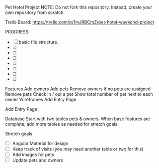 Pet Hotel Project
NOTE: Do not fork this repository. Instead, create your own repository from scratch.

Trello Board: https://trello.com/b/1mJRBCmZ/pet-hotel-weekend-project

PROGRESS:
- [ ] basic file structure.
- [ ] 
- [ ] 
- [ ] 
- [ ] 
- [ ] 
- [ ] 
- [ ] 


Features
Add owners
Add pets
Remove owners if no pets are assigned
Remove pets
Check in / out a pet
Show total number of pet next to each owner
Wireframes
Add Entry Page

Add Entry Page

Database
Start with two tables pets & owners. When base features are complete, add more tables as needed for stretch goals.

Stretch goals
- [ ] Angular Material for design
- [ ] Keep track of visits (you may need another table or two for this)
- [ ] Add images for pets
- [ ] Update pets and owners

